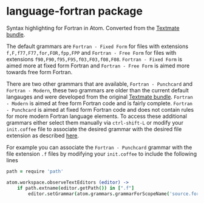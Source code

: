 # language-fortran package

Syntax highlighting for Fortran in Atom. Converted from the [Textmate bundle](https://github.com/textmate/fortran.tmbundle).

The default grammars are `Fortran - Fixed Form` for files with extensions  `f,F,f77,F77,for,FOR,fpp,FPP` and `Fortran - Free Form` for files with extensions `f90,F90,f95,F95,f03,F03,f08,F08`. `Fortran - Fixed Form` is aimed more at fixed form Fortran and `Fortran - Free Form` is aimed more towards free form Fortran.

There are two other grammars that are available, `Fortran - Punchcard` and `Fortran - Modern`, these two grammars are older than the current default langauges and were developed from the original [Textmate bundle](https://github.com/textmate/fortran.tmbundle). `Fortran - Modern` is aimed at free form Fortran code and is fairly complete. `Fortran - Punchcard` is aimed at fixed form Fortran code and does not contain rules for more modern Fortran language elements. To access these additional grammars either select them manually via `ctrl-shift-L` or modify your `init.coffee` file to associate the desired grammar with the desired file extension as described [here](https://discuss.atom.io/t/force-grammar-usage-for-file-extension/15154/6?u=tomedunn).

For example you can associate the `Fortran - Punchcard` grammar with the file extension `.f` files by modifying your `init.coffee` to include the following lines

```coffee
path = require 'path'

atom.workspace.observeTextEditors (editor) ->
    if path.extname(editor.getPath()) in [".f"]
        editor.setGrammar(atom.grammars.grammarForScopeName('source.fortran.punchcard'))
```
